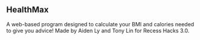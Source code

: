 ## HealthMax
A web-based program designed to calculate your BMI and calories needed to give you advice! Made by Aiden Ly and Tony Lin for Recess Hacks 3.0.